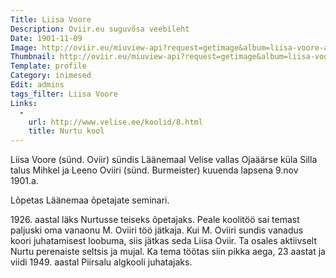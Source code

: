 ```yaml
---
Title: Liisa Voore
Description: Oviir.eu suguvõsa veebileht
Date: 1901-11-09
Image: http://oviir.eu/miuview-api?request=getimage&album=liisa-voore-album1&item=dsc_1072.jpg&size=800&mode=longest
Thumbnail: http://oviir.eu/miuview-api?request=getimage&album=liisa-voore-album1&item=dsc_1072.jpg&size=600&mode=square
Template: profile
Category: inimesed
Edit: admins
tags_filter: Liisa Voore
Links:
  -
    url: http://www.velise.ee/koolid/8.html
    title: Nurtu kool
---
```


Liisa Voore (sünd. Oviir) sündis Läänemaal Velise vallas Ojaäärse küla Silla talus
Mihkel ja Leeno Oviiri (sünd. Burmeister) kuuenda lapsena 9.nov 1901.a.

Lõpetas Läänemaa õpetajate seminari.

1926\. aastal läks Nurtusse teiseks õpetajaks. Peale koolitöö sai temast paljuski oma vanaonu M. Oviiri töö jätkaja.
Kui M. Oviiri sundis vanadus koori juhatamisest loobuma, siis jätkas seda Liisa Oviir.
Ta osales aktiivselt Nurtu perenaiste seltsis ja mujal.
Ka tema töötas siin pikka aega, 23 aastat ja viidi 1949. aastal Piirsalu algkooli juhatajaks.
